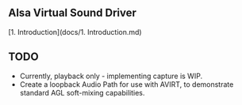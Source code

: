 ## Alsa Virtual Sound Driver

[1. Introduction](docs/1. Introduction.md)

## TODO

- Currently, playback only - implementing capture is WIP.
- Create a loopback Audio Path for use with AVIRT, to demonstrate standard AGL soft-mixing capabilities.
